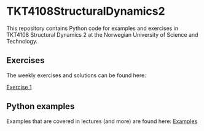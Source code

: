 # TKT4108StructuralDynamics2
This repository contains Python code for examples and exercises in TKT4108 Structural Dynamics 2 at the Norwegian University of Science and Technology.




## Exercises

The weekly exercises and solutions can be found here:

[Exercise 1](https://nbviewer.org/github/oiseth/TKT4108StructuralDynamics2/blob/main/python/exercises/exercise1/problem_set_1.ipynb)


## Python examples

Examples that are covered in lectures (and more) are found here: [Examples](https://github.com/oiseth/TKT4108StructuralDynamics2/tree/main/python/jupyterNotebooks)
